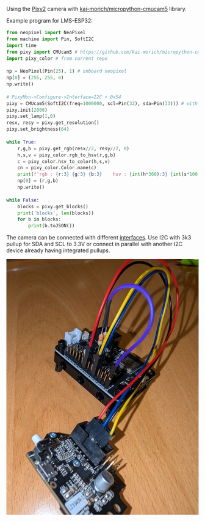 Using the [Pixy2](https://pixycam.com/pixy2/) camera with [kai-morich/micropython-cmucam5](https://github.com/kai-morich/micropython-cmucam5) library.

Example program for LMS-ESP32:
```python
from neopixel import NeoPixel 
from machine import Pin, SoftI2C
import time
from pixy import CMUcam5 # https://github.com/kai-morich/micropython-cmucam5/blob/main/pixy.py
import pixy_color # from current repo

np = NeoPixel(Pin(25), 1) # onboard neopixel
np[0] = (255, 255, 0)
np.write()

# PixyMon->Configure->Interface=I2C + 0x54
pixy = CMUcam5(SoftI2C(freq=1000000, scl=Pin(32), sda=Pin(33))) # with 3k3 pullup each to 3.3V
pixy.init(2000)
pixy.set_lamp(1,0)
resx, resy = pixy.get_resolution()
pixy.set_brightness(64)

while True:
    r,g,b = pixy.get_rgb(resx//2, resy//2, 0)
    h,s,v = pixy_color.rgb_to_hsv(r,g,b)
    c = pixy_color.hsv_to_color(h,s,v)
    cn = pixy_color.Color.name(c)
    print(f'rgb : {r:3} {g:3} {b:3}    hsv : {int(h*360):3} {int(s*100):3} {v:3}    color : {cn}')
    np[0] = (r,g,b)
    np.write()

while False:
    blocks = pixy.get_blocks()
    print('blocks', len(blocks))
    for b in blocks:
        print(b.toJSON())
```

The camera can be connected with different [interfaces](interfaces.md). Use I2C with 3k3 pullup for SDA and SCL to 3.3V or connect in parallel with another I2C device already having integrated pullups.

![](wiring.jpg)


